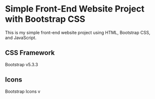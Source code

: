 # Simple Front-End Website Project with Bootstrap CSS

This is my simple front-end website project using HTML, Bootstrap CSS, and JavaScript.

## CSS Framework

Bootstrap v5.3.3

## Icons

Bootstrap Icons v

